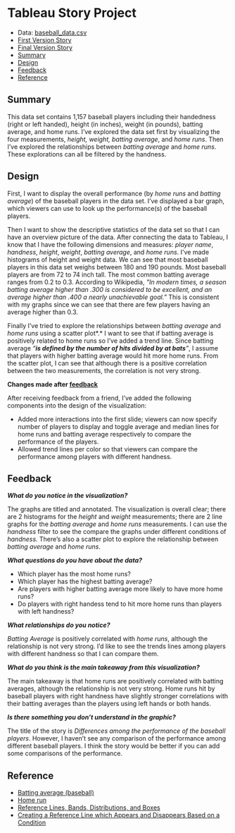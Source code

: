 # Tableau Story Project
- Data: [baseball_data.csv](baseball_data.csv)
- [First Version Story](https://public.tableau.com/shared/3G3Z7RD5G?:display_count=yes)
- [Final Version Story](https://public.tableau.com/views/BaseballPlayersData_story_final/Story1?:embed=y&:display_count=yes)
- [Summary](#summary)
- [Design](#design)
- [Feedback](#feedback)
- [Reference](#reference)

## Summary

This data set contains 1,157 baseball players including their handedness (right or left handed), height (in inches), weight (in pounds), batting average, and home runs. I’ve explored the data set first by visualizing the four measurements, *height,* *weight,* *batting average*, and *home runs*. Then I’ve explored the relationships between *batting average* and *home runs*. These explorations can all be filtered by the handness. 

## Design

First, I want to display the overall performance (by *home runs* and *batting average*) of the baseball players in the data set. I’ve displayed a bar graph, which viewers can use to look up the performance(s) of the baseball players.

Then I want to show the descriptive statistics of the data set so that I can have an overview picture of the data. After connecting the data to Tableau, I know that I have the following dimensions and measures: *player name*, *handness*, *height*, *weight*, *batting average*, and *home runs*. I've made histograms of height and weight data. We can see that most baseball players in this data set weighs between 180 and 190 pounds. Most baseball players are from 72 to 74 inch tall. The most common batting average ranges from 0.2 to 0.3. According to Wikipedia, *"In modern times, a season batting average higher than .300 is considered to be excellent, and an average higher than .400 a nearly unachievable goal.”* This is consistent with my graphs since we can see that there are few players having an average higher than 0.3. 

Finally I’ve tried to explore the relationships between *batting average* and *home runs* using a scatter plot*.* I want to see that if batting average is positively related to home runs so I’ve added a trend line. Since batting average *“**is defined by the number of hits divided by at bats**”*, I assume that players with higher batting average would hit more home runs. From the scatter plot, I can see that although there is a positive correlation between the two measurements, the correlation is not very strong. 

**Changes made after [feedback](#feedback)**

After receiving feedback from a friend, I’ve added the following components into the design of the visualization:

- Added more interactions into the first slide; viewers can now specify number of players to display and toggle average and median lines for home runs and batting average respectively to compare the performance of the players. 
- Allowed trend lines per color so that viewers can compare the performance among players with different handness. 
## Feedback

***What do you notice in the visualization?***

The graphs are titled and annotated. The visualization is overall clear; there are 2 histograms for the *height* and *weight* measurements; there are 2 line graphs for the *batting average* and *home runs* measurements. I can use the *handness* filter to see the compare the graphs under different conditions of *handness.* There’s also a scatter plot to explore the relationship between *batting average* and *home runs*. 

***What questions do you have about the data?***

- Which player has the most home runs?
- Which player has the highest batting average?
- Are players with higher batting average more likely to have more home runs?
- Do players with right handess tend to hit more home runs than players with left handness?

 
***What relationships do you notice?***

*Batting Average* is positively correlated with *home runs*, although the relationship is not very strong. I’d like to see the trends lines among players with different handness so that I can compare them.  

***What do you think is the main takeaway from this visualization?***

The main takeaway is that home runs are positively correlated with batting averages, although the relationship is not very strong. Home runs hit by baseball players with right handness have slightly stronger correlations with their batting averages than the players using left hands or both hands. 

***Is there something you don’t understand in the graphic?***

The title of the story is *Differences among the performance of the baseball players*. However, I haven’t see any comparison of the performance among different baseball players. I think the story would be better if you can add some comparisons of the performance. 


## Reference

- [Batting average (baseball)](https://en.wikipedia.org/wiki/Batting_average_(baseball))
- [Home run](https://en.wikipedia.org/wiki/Home_run)
- [Reference Lines, Bands, Distributions, and Boxes](https://onlinehelp.tableau.com/current/pro/desktop/en-us/reference_lines.htm)
- [Creating a Reference Line which Appears and Disappears Based on a Condition](https://kb.tableau.com/articles/howto/creating-a-reference-line-which-appears-and-disappears-based-on-a-condition)
